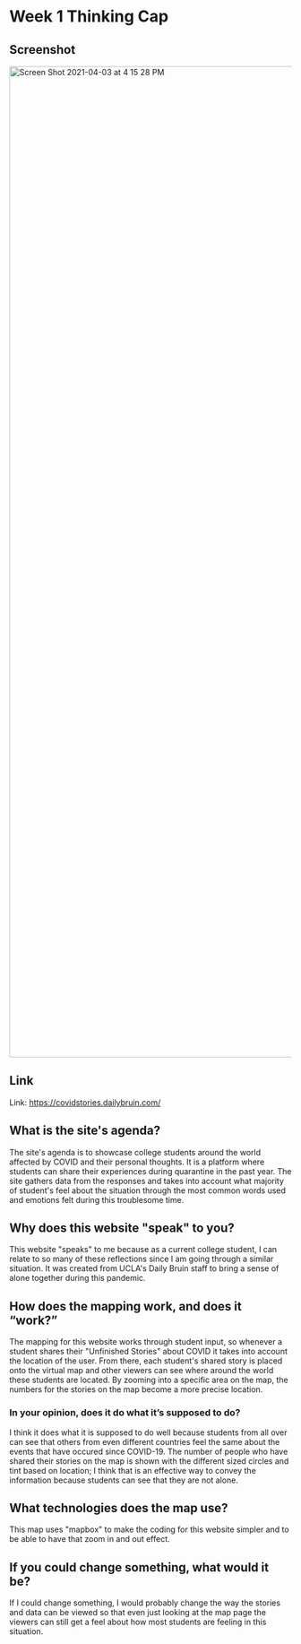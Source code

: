 # Week 1 Thinking Cap

## Screenshot
<img width="1769" alt="Screen Shot 2021-04-03 at 4 15 28 PM" src="https://user-images.githubusercontent.com/64883408/113493836-ef423c00-9497-11eb-826c-09357534490e.png">

## Link
Link: https://covidstories.dailybruin.com/

## What is the site's agenda?
The site's agenda is to showcase college students around the world affected by COVID and their personal thoughts. It is a platform where students can share their experiences during quarantine in the past year. The site gathers data from the responses and takes into account what majority of student's feel about the situation through the most common words used and emotions felt during this troublesome time. 

## Why does this website "speak" to you?
This website "speaks" to me because as a current college student, I can relate to so many of these reflections since I am going through a similar situation. It was created from UCLA's Daily Bruin staff to bring a sense of alone together during this pandemic. 

## How does the mapping work, and does it “work?”
The mapping for this website works through student input, so whenever a student shares their "Unfinished Stories" about COVID it takes into account the location of the user. From there, each student's shared story is placed onto the virtual map and other viewers can see where around the world these students are located. By zooming into a specific area on the map, the numbers for the stories on the map become a more precise location. 

### In your opinion, does it do what it’s supposed to do?
I think it does what it is supposed to do well because students from all over can see that others from even different countries feel the same about the events that have occured since COVID-19. The number of people who have shared their stories on the map is shown with the different sized circles and tint based on location; I think that is an effective way to convey the information because students can see that they are not alone. 

## What technologies does the map use?
This map uses "mapbox" to make the coding for this website simpler and to be able to have that zoom in and out effect. 

## If you could change something, what would it be?
If I could change something, I would probably change the way the stories and data can be viewed so that even just looking at the map page the viewers can still get a feel about how most students are feeling in this situation. 
